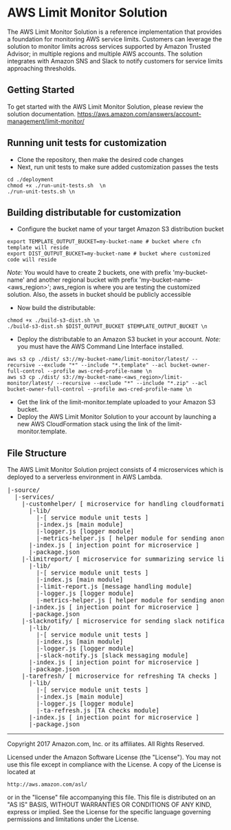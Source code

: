 # AWS Limit Monitor Solution
The AWS Limit Monitor Solution is a reference implementation that provides a foundation for monitoring AWS service limits. Customers can leverage the solution to monitor limits across services supported by Amazon Trusted Advisor; in multiple regions and multiple AWS accounts. The solution integrates with Amazon SNS and Slack to notify customers for service limits approaching thresholds.

## Getting Started
To get started with the AWS Limit Monitor Solution, please review the solution documentation. https://aws.amazon.com/answers/account-management/limit-monitor/

## Running unit tests for customization
* Clone the repository, then make the desired code changes
* Next, run unit tests to make sure added customization passes the tests
```
cd ./deployment
chmod +x ./run-unit-tests.sh  \n
./run-unit-tests.sh \n
```

## Building distributable for customization
* Configure the bucket name of your target Amazon S3 distribution bucket
```
export TEMPLATE_OUTPUT_BUCKET=my-bucket-name # bucket where cfn template will reside
export DIST_OUTPUT_BUCKET=my-bucket-name # bucket where customized code will reside
```
_Note:_ You would have to create 2 buckets, one with prefix 'my-bucket-name' and another regional bucket with prefix 'my-bucket-name-<aws_region>'; aws_region is where you are testing the customized solution. Also, the assets  in bucket should be publicly accessible

* Now build the distributable:
```
chmod +x ./build-s3-dist.sh \n
./build-s3-dist.sh $DIST_OUTPUT_BUCKET $TEMPLATE_OUTPUT_BUCKET \n
```

* Deploy the distributable to an Amazon S3 bucket in your account. _Note:_ you must have the AWS Command Line Interface installed.

```
aws s3 cp ./dist/ s3://my-bucket-name/limit-monitor/latest/ --recursive --exclude "*" --include "*.template" --acl bucket-owner-full-control --profile aws-cred-profile-name \n
aws s3 cp ./dist/ s3://my-bucket-name-<aws_region>/limit-monitor/latest/ --recursive --exclude "*" --include "*.zip" --acl bucket-owner-full-control --profile aws-cred-profile-name \n
```

* Get the link of the limit-monitor.template uploaded to your Amazon S3 bucket.
* Deploy the AWS Limit Monitor Solution to your account by launching a new AWS CloudFormation stack using the link of the limit-monitor.template.

## File Structure
The AWS Limit Monitor Solution project consists of 4 microservices which is deployed to a serverless environment in AWS Lambda.

<pre>
|-source/
  |-services/
    |-customhelper/ [ microservice for handling cloudformation custom resources ]
      |-lib/
        |-[ service module unit tests ]
        |-index.js [main module]
        |-logger.js [logger module]
        |-metrics-helper.js [ helper module for sending anonymous metrics ]
      |-index.js [ injection point for microservice ]
      |-package.json
    |-limitreport/ [ microservice for summarizing service limits ]
      |-lib/
        |-[ service module unit tests ]
        |-index.js [main module]
        |-limit-report.js [message handling module]
        |-logger.js [logger module]
        |-metrics-helper.js [ helper module for sending anonymous metrics ]
      |-index.js [ injection point for microservice ]
      |-package.json
    |-slacknotify/ [ microservice for sending slack notifications ]
      |-lib/
        |-[ service module unit tests ]
        |-index.js [main module]
        |-logger.js [logger module]
        |-slack-notify.js [slack messaging module]  
      |-index.js [ injection point for microservice ]
      |-package.json
    |-tarefresh/ [ microservice for refreshing TA checks ]
      |-lib/
        |-[ service module unit tests ]
        |-index.js [main module]
        |-logger.js [logger module]
        |-ta-refresh.js [TA checks module]  
      |-index.js [ injection point for microservice ]
      |-package.json   
</pre>

***

Copyright 2017 Amazon.com, Inc. or its affiliates. All Rights Reserved.

Licensed under the Amazon Software License (the "License"). You may not use this file except in compliance with the License. A copy of the License is located at

    http://aws.amazon.com/asl/

or in the "license" file accompanying this file. This file is distributed on an "AS IS" BASIS, WITHOUT WARRANTIES OR CONDITIONS OF ANY KIND, express or implied. See the License for the specific language governing permissions and limitations under the License.

